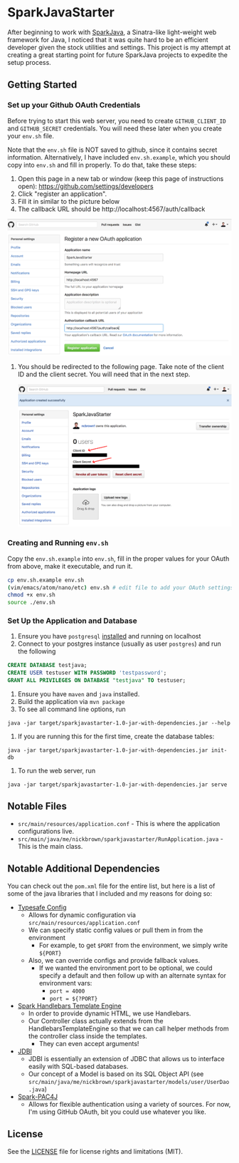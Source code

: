 # SparkJavaStarter

After beginning to work with [SparkJava](http://sparkjava.com/), a Sinatra-like
light-weight web framework for Java, I noticed that it was quite hard to be an
efficient developer given the stock utilities and settings. This project is my
attempt at creating a great starting point for future SparkJava projects to
expedite the setup process.

## Getting Started

### Set up your Github OAuth Credentials

Before trying to start this web server, you need to create `GITHUB_CLIENT_ID` and `GITHUB_SECRET` credentials.  You will need these later when you create your `env.sh` file.  

Note that the `env.sh` file is NOT saved to github, since it contains secret information. Alternatively, I have included `env.sh.example`, which you should copy into `env.sh` and fill in properly. To do that, take these steps:

1. Open this page in a new tab or window (keep this page of instructions open): https://github.com/settings/developers
1. Click "register an application".
1. Fill it in similar to the picture below
1. The callback URL should be http://localhost:4567/auth/callback

  ![OAuth App Create Example](https://github.com/ncbrown1/SparkJavaStarter/raw/master/oauth_app_create_example.png "Example OAuth Configurations")

1. You should be redirected to the following page. Take note of the client ID and
   the client secret. You will need that in the next step.

   ![OAuth App Result Example](https://github.com/ncbrown1/SparkJavaStarter/raw/master/oauth_app_result_example.png "Example OAuth Configurations")

### Creating and Running `env.sh`

Copy the `env.sh.example` into `env.sh`, fill in the proper values for your OAuth
from above, make it executable, and run it.

```bash
cp env.sh.example env.sh
(vim/emacs/atom/nano/etc) env.sh # edit file to add your OAuth settings
chmod +x env.sh
source ./env.sh
```

### Set Up the Application and Database

1. Ensure you have `postgresql` [installed](https://wiki.postgresql.org/wiki/Detailed_installation_guides) and running on localhost
1. Connect to your postgres instance (usually as user `postgres`) and run the following
```sql
CREATE DATABASE testjava;
CREATE USER testuser WITH PASSWORD 'testpassword';
GRANT ALL PRIVILEGES ON DATABASE "testjava" TO testuser;
```
1. Ensure you have `maven` and `java` installed.
1. Build the application via `mvn package`
1. To see all command line options, run
```
java -jar target/sparkjavastarter-1.0-jar-with-dependencies.jar --help
```
1. If you are running this for the first time, create the database tables:
```
java -jar target/sparkjavastarter-1.0-jar-with-dependencies.jar init-db
```
1. To run the web server, run
```
java -jar target/sparkjavastarter-1.0-jar-with-dependencies.jar serve
```

## Notable Files

* `src/main/resources/application.conf` - This is where the application
  configurations live.
* `src/main/java/me/nickbrown/sparkjavastarter/RunApplication.java` - This is
  the main class.

## Notable Additional Dependencies

You can check out the `pom.xml` file for the entire list, but here is a list of
some of the java libraries that I included and my reasons for doing so:

* [Typesafe Config](https://github.com/typesafehub/config)
  * Allows for dynamic configuration via `src/main/resources/application.conf`
  * We can specify static config values or pull them in from the environment
    * For example, to get `$PORT` from the environment, we simply write `${PORT}`
  * Also, we can override configs and provide fallback values.
    * If we wanted the environment port to be optional, we could specify a
      default and then follow up with an alternate syntax for environment vars:
      * `port = 4000`
      * `port = ${?PORT}`
* [Spark Handlebars Template Engine](https://github.com/perwendel/spark-template-engines/tree/master/spark-template-handlebars)
  * In order to provide dynamic HTML, we use Handlebars.
  * Our Controller class actually extends from the HandlebarsTemplateEngine so
    that we can call helper methods from the controller class inside the templates.
    * They can even accept arguments!
* [JDBI](http://jdbi.org/)
  * JDBI is essentially an extension of JDBC that allows us to interface easily
    with SQL-based databases.
  * Our concept of a Model is based on its SQL Object API (see
    `src/main/java/me/nickbrown/sparkjavastarter/models/user/UserDao.java`)
* [Spark-PAC4J](https://github.com/pac4j/spark-pac4j)
  * Allows for flexible authentication using a variety of sources. For now, I'm
    using GitHub OAuth, bit you could use whatever you like.

## License

See the [LICENSE](LICENSE.md) file for license rights and limitations (MIT).

